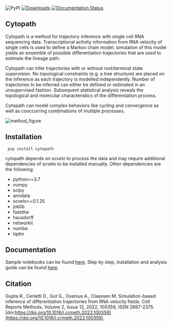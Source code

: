 ![PyPI](https://img.shields.io/pypi/v/cytopath?color=informational) [![Downloads](https://pepy.tech/badge/cytopath)](https://pepy.tech/project/cytopath) [![Documentation Status](https://readthedocs.org/projects/cytopath/badge/?version=latest)](https://cytopath.readthedocs.io/en/latest/?badge=latest)

## Cytopath
Cytopath is a method for trajectory inference with single cell RNA sequencing data. Transcriptional activity information from RNA velocity of single cells is used to define a Markov chain model, simulation of this model yields an ensemble of possible differentiation trajectories that are used to estimate the lineage path.

Cytopath can infer trajectories with or without root/terminal state supervision. No topological constraints (e.g. a tree structure) are placed on the inference as each trajectory is modelled independently. Number of trajectories to be inferred can either be defined or estimated in an unsupervised fashion. Subsequent statistical analysis reveals the topological and molecular characteristics of the differentiation process. 

Cytopath can model complex behaviors like cycling and convergence as well as cooccurring combinations of multiple processes.

![method_figure](https://user-images.githubusercontent.com/25486108/166925895-25fde8d1-c25f-4927-93ad-0331871ef319.png)

## Installation
``` pip install cytopath```

cytopath depends on *scvelo* to process the data and may require additional dependencies of scvelo to be installed manually. Other dependencies are the following:

* python>=3.7
* numpy
* scipy
* anndata
* scvelo>=0.1.25
* joblib
* fastdtw
* hausdorff
* networkit
* numba
* tqdm

## Documentation
Sample notebooks can be found [here](https://github.com/aron0093/cytopath-notebooks). Step by step, installation and analysis guide can be found [here](https://cytopath.readthedocs.io/en/latest/).

## Citation

Gupta R., Cerletti D., Gut G., Oxenius A., Claassen M. Simulation-based inference of differentiation trajectories from RNA velocity fields. Cell Reports Methods,
Volume 2, Issue 12, 2022, 100359, ISSN 2667-2375. [doi:https://doi.org/10.1016/j.crmeth.2022.100359](https://doi.org/10.1016/j.crmeth.2022.100359).





